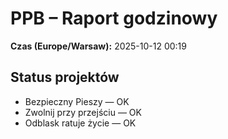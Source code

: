 # PPB – Raport godzinowy
**Czas (Europe/Warsaw):** 2025-10-12 00:19

## Status projektów
- Bezpieczny Pieszy — OK
- Zwolnij przy przejściu — OK
- Odblask ratuje życie — OK

